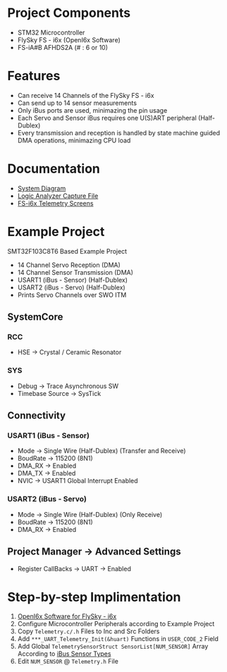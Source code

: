 # Project Components
- STM32 Microcontroller
- FlySky FS - i6x (OpenI6x Software)
- FS-iA#B AFHDS2A (# : 6 or 10)

# Features
-	Can receive 14 Channels of the FlySky FS - i6x
-	Can send up to 14 sensor measurements 
- 	Only iBus ports are used, minimazing the pin usage
- 	Each Servo and Sensor iBus requires one U(S)ART peripheral (Half-Dublex)
- 	Every transmission and reception is handled by state machine guided DMA operations, minimazing CPU load

# Documentation
+ [System Diagram](https://AtaberkOKLU.github.io/STM32-RadioTelemetry-FlySky-FS-i6x/blob/main/Documents/System/RadioTelemetry_System.drawio.pdf)
+ [Logic Analyzer Capture File](https://AtaberkOKLU.github.io/STM32-RadioTelemetry-FlySky-FS-i6x/tree/main/Documents/LogicAnalyzer)
+ [FS-i6x Telemetry Screens](https://AtaberkOKLU.github.io/STM32-RadioTelemetry-FlySky-FS-i6x/tree/main/Documents/FlySky-i6x)

# Example Project

SMT32F103C8T6 Based Example Project
 - 14 Channel Servo Reception (DMA)
 - 14 Channel Sensor Transmission (DMA)
 - USART1 (iBus - Sensor) (Half-Dublex)
 - USART2 (iBus - Servo) (Half-Dublex)
 - Prints Servo Channels over SWO ITM
 
## SystemCore

### RCC
- HSE -> Crystal / Ceramic Resonator

### SYS
- Debug -> Trace Asynchronous SW
- Timebase Source -> SysTick

## Connectivity

### USART1 (iBus - Sensor)
- Mode -> Single Wire (Half-Dublex) (Transfer and Receive)
- BoudRate -> 115200 (8N1)
- DMA_RX -> Enabled
- DMA_TX -> Enabled
- NVIC -> USART1 Global Interrupt Enabled

### USART2 (iBus - Servo)
- Mode -> Single Wire (Half-Dublex) (Only Receive)
- BoudRate -> 115200 (8N1)
- DMA_RX -> Enabled

## Project Manager -> Advanced Settings
- Register CallBacks -> UART -> Enabled

# Step-by-step Implimentation

1. [OpenI6x Software for FlySky - i6x](https://github.com/OpenI6X/opentx)
2. Configure Microcontroller Peripherals according to Example Project
3. Copy `Telemetry.c/.h` Files to Inc and Src Folders
4. Add `***_UART_Telemetry_Init(&huart)` Functions in `USER_CODE_2` Field
5. Add Global `TelemetrySensorStruct SensorList[NUM_SENSOR]` Array According to [iBus Sensor Types](https://github.com/betaflight/betaflight/blob/master/src/main/telemetry/ibus_shared.h)
6. Edit `NUM_SENSOR` @ `Telemetry.h` File 
